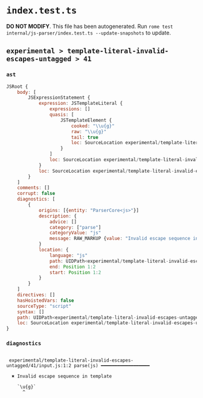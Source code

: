 # `index.test.ts`

**DO NOT MODIFY**. This file has been autogenerated. Run `rome test internal/js-parser/index.test.ts --update-snapshots` to update.

## `experimental > template-literal-invalid-escapes-untagged > 41`

### `ast`

```javascript
JSRoot {
	body: [
		JSExpressionStatement {
			expression: JSTemplateLiteral {
				expressions: []
				quasis: [
					JSTemplateElement {
						cooked: "\\u{g}"
						raw: "\\u{g}"
						tail: true
						loc: SourceLocation experimental/template-literal-invalid-escapes-untagged/41/input.js 1:1-1:6
					}
				]
				loc: SourceLocation experimental/template-literal-invalid-escapes-untagged/41/input.js 1:0-1:7
			}
			loc: SourceLocation experimental/template-literal-invalid-escapes-untagged/41/input.js 1:0-1:7
		}
	]
	comments: []
	corrupt: false
	diagnostics: [
		{
			origins: [{entity: "ParserCore<js>"}]
			description: {
				advice: []
				category: ["parse"]
				categoryValue: "js"
				message: RAW_MARKUP {value: "Invalid escape sequence in template"}
			}
			location: {
				language: "js"
				path: UIDPath<experimental/template-literal-invalid-escapes-untagged/41/input.js>
				end: Position 1:2
				start: Position 1:2
			}
		}
	]
	directives: []
	hasHoistedVars: false
	sourceType: "script"
	syntax: []
	path: UIDPath<experimental/template-literal-invalid-escapes-untagged/41/input.js>
	loc: SourceLocation experimental/template-literal-invalid-escapes-untagged/41/input.js 1:0-1:7
}
```

### `diagnostics`

```

 experimental/template-literal-invalid-escapes-untagged/41/input.js:1:2 parse(js) ━━━━━━━━━━━━━━━━━━

  ✖ Invalid escape sequence in template

    `\u{g}`
      ^


```
